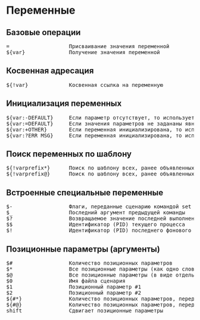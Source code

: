 # Переменные

## Базовые операции
<pre>
=                   Присваивание значения переменной
${var}              Получение значения переменной
</pre>

## Косвенная адресация
<pre>
${!var}             Косвенная ссылка на переменную
</pre>

## Инициализация переменных
<pre>
${var:-DEFAULT}     Если параметр отсутствует, то используется значение по умолчанию $DEFAULT
${var:=DEFAULT}     Если значения параметров не задананы явно, то они принимают значения по умолчанию $DEFAULT
${var:+OTHER}       Если переменная инициализирована, то используется $OTHER, иначе NULL
${var:?ERR_MSG}     Если переменная инициализирована, то используется ee значение, иначе выводится $ERR_MSG
</pre>

## Поиск переменных по шаблону
<pre>
${!varprefix*}      Поиск по шаблону всех, ранее объявленных переменных, имена которых начинаются с varprefix
${!varprefix@}      Поиск по шаблону всех, ранее объявленных переменных, имена которых начинаются с varprefix
</pre>

## Встроенные специальные переменные
<pre>
$-                  Флаги, переданные сценарию командой set
$_                  Последний аргумент предыдущей команды
$?                  Возвращаемое значение последней выполненной команды, функции или сценария
$$                  Идентификатор (PID) текущего процесса
$!                  Идентификатор (PID) последнего фонового процесса
</pre>

## Позиционные параметры (аргументы)
<pre>
$#                  Количество позиционных параметров
$*                  Все позиционные параметры (как одно слово)
$@                  Все позиционные параметры (в виде отдельных строк)
$0                  Имя файла сценария
$1                  Позиционный параметр #1
$2                  Позиционный параметр #2
${#*}               Количество позиционных параметров, переданых из командной строки
${#@}               Количество позиционных параметров, переданых из командной строки
shift               Сдвигает позиционные параметры
</pre>
